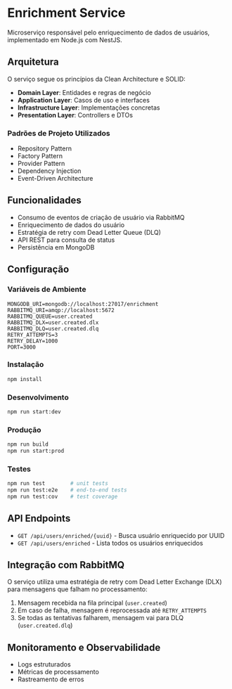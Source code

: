 # Enrichment Service

Microserviço responsável pelo enriquecimento de dados de usuários, implementado em Node.js com NestJS.

## Arquitetura

O serviço segue os princípios da Clean Architecture e SOLID:

- **Domain Layer**: Entidades e regras de negócio
- **Application Layer**: Casos de uso e interfaces
- **Infrastructure Layer**: Implementações concretas
- **Presentation Layer**: Controllers e DTOs

### Padrões de Projeto Utilizados

- Repository Pattern
- Factory Pattern
- Provider Pattern
- Dependency Injection
- Event-Driven Architecture

## Funcionalidades

- Consumo de eventos de criação de usuário via RabbitMQ
- Enriquecimento de dados do usuário
- Estratégia de retry com Dead Letter Queue (DLQ)
- API REST para consulta de status
- Persistência em MongoDB

## Configuração

### Variáveis de Ambiente

```env
MONGODB_URI=mongodb://localhost:27017/enrichment
RABBITMQ_URI=amqp://localhost:5672
RABBITMQ_QUEUE=user.created
RABBITMQ_DLX=user.created.dlx
RABBITMQ_DLQ=user.created.dlq
RETRY_ATTEMPTS=3
RETRY_DELAY=1000
PORT=3000
```

### Instalação

```bash
npm install
```

### Desenvolvimento

```bash
npm run start:dev
```

### Produção

```bash
npm run build
npm run start:prod
```

### Testes

```bash
npm run test        # unit tests
npm run test:e2e    # end-to-end tests
npm run test:cov    # test coverage
```

## API Endpoints

- `GET /api/users/enriched/{uuid}` - Busca usuário enriquecido por UUID
- `GET /api/users/enriched` - Lista todos os usuários enriquecidos

## Integração com RabbitMQ

O serviço utiliza uma estratégia de retry com Dead Letter Exchange (DLX) para mensagens que falham no processamento:

1. Mensagem recebida na fila principal (`user.created`)
2. Em caso de falha, mensagem é reprocessada até `RETRY_ATTEMPTS`
3. Se todas as tentativas falharem, mensagem vai para DLQ (`user.created.dlq`)

## Monitoramento e Observabilidade

- Logs estruturados
- Métricas de processamento
- Rastreamento de erros
